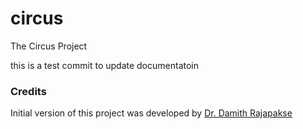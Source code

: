 # circus
The Circus Project


this is a test commit to update documentatoin
### Credits

Initial version of this project was developed by [Dr. Damith Rajapakse](https://github.com/damithc)
